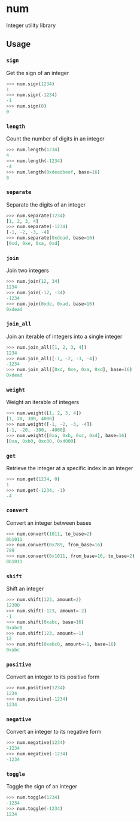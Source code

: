 # num
Integer utility library

## Usage

### `sign`
Get the sign of an integer

```python
>>> num.sign(1234)
1
>>> num.sign(-1234)
-1
>>> num.sign(0)
0
```

### `length`
Count the number of digits in an integer

```python
>>> num.length(1234)
4
>>> num.length(-1234)
-4
>>> num.length(0xdeadbeef, base=16)
8
```

### `separate`
Separate the digits of an integer

```python
>>> num.separate(1234)
[1, 2, 3, 4]
>>> num.separate(-1234)
[-1, -2, -3, -4]
>>> num.separate(0xdead, base=16)
[0xd, 0xe, 0xa, 0xd]
```

### `join`
Join two integers

```python
>>> num.join(12, 34)
1234
>>> num.join(-12, -34) 
-1234
>>> num.join(0xde, 0xad, base=16)
0xdead
```

### `join_all`
Join an iterable of integers into a single integer

```python
>>> num.join_all([1, 2, 3, 4])
1234
>>> num.join_all([-1, -2, -3, -4]) 
-1234
>>> num.join_all([0xd, 0xe, 0xa, 0xd], base=16)
0xdead
```

### `weight`
Weight an iterable of integers

```python
>>> num.weight([1, 2, 3, 4])
[1, 20, 300, 4000]
>>> num.weight([-1, -2, -3, -4])
[-1, -20, -300, -4000]
>>> num.weight([0xa, 0xb, 0xc, 0xd], base=16)
[0xa, 0xb0, 0xc00, 0xd000]
```

### `get`
Retrieve the integer at a specific index in an integer

```python
>>> num.get(1234, 0)
1
>>> num.get(-1234, -1)
-4
```

### `convert`
Convert an integer between bases

```python
>>> num.convert(1011, to_base=2)
0b1011
>>> num.convert(0x789, from_base=16)
789
>>> num.convert(0x1011, from_base=16, to_base=2)
0b1011
```

### `shift`
Shift an integer

```python
>>> num.shift(123, amount=2)
12300
>>> num.shift(-123, amount=-2)
-1
>>> num.shift(0xabc, base=16)
0xabc0
>>> num.shift(123, amount=-1)
12
>>> num.shift(0xabc0, amount=-1, base=16)
0xabc
```

### `positive`
Convert an integer to its positive form

```python
>>> num.positive(1234)
1234
>>> num.positive(-1234)
1234
```

### `negative`
Convert an integer to its negative form

```python
>>> num.negative(1234)
-1234
>>> num.negative(-1234)
-1234
```

### `toggle`
Toggle the sign of an integer

```python
>>> num.toggle(1234)
-1234
>>> num.toggle(-1234)
1234
```